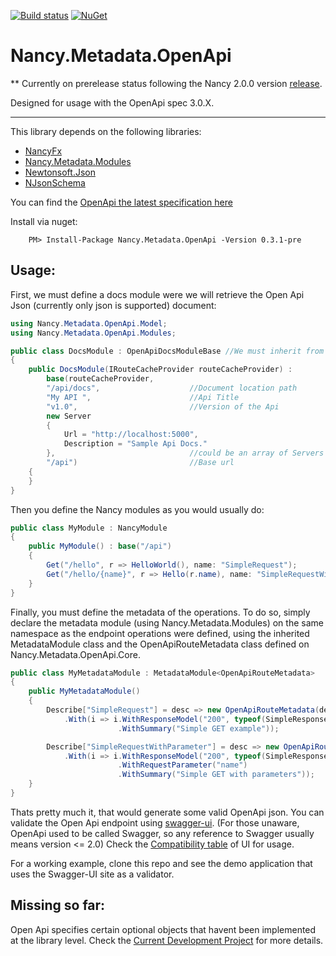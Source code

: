 [![Build status](https://ci.appveyor.com/api/projects/status/bk8fiqknunkegnv7?svg=true)](https://ci.appveyor.com/project/Jaxelr/nancy-metadata-openapi) [![NuGet](https://img.shields.io/nuget/v/Nancy.Metadata.OpenApi.svg)](https://www.nuget.org/packages/Nancy.Metadata.OpenApi)

# Nancy.Metadata.OpenApi

 ** Currently on prerelease status following the Nancy 2.0.0 version [release](https://github.com/NancyFx/Nancy/milestone/45).

Designed for usage with the OpenApi spec 3.0.X.

---
This library depends on the following libraries:

* [NancyFx](https://github.com/NancyFx/Nancy)
* [Nancy.Metadata.Modules](https://github.com/NancyFx/Nancy/tree/master/src/Nancy.Metadata.Modules)
* [Newtonsoft.Json](https://github.com/JamesNK/Newtonsoft.Json)
* [NJsonSchema](https://github.com/NJsonSchema/NJsonSchema)


You can find the [OpenApi the latest specification here](https://github.com/OAI/OpenAPI-Specification/blob/master/versions/3.0.1.md) 

Install via nuget: 

``` 
    PM> Install-Package Nancy.Metadata.OpenApi -Version 0.3.1-pre 
```

## Usage:

First, we must define a docs module were we will retrieve the Open Api Json (currently only json is supported) document:

```c#
using Nancy.Metadata.OpenApi.Model;
using Nancy.Metadata.OpenApi.Modules;

public class DocsModule : OpenApiDocsModuleBase //We must inherit from the OpenApiDocsModuleBase
{
    public DocsModule(IRouteCacheProvider routeCacheProvider) : 
        base(routeCacheProvider, 
        "/api/docs",                    //Document location path
        "My API ",                      //Api Title 
        "v1.0",                         //Version of the Api            
        new Server                      
        { 
            Url = "http://localhost:5000", 
            Description = "Sample Api Docs." 
        },                              //could be an array of Servers
        "/api")                         //Base url
    {
    }
}
```

Then you define the Nancy modules as you would usually do:

```c#
public class MyModule : NancyModule
{
    public MyModule() : base("/api")
    {
        Get("/hello", r => HelloWorld(), name: "SimpleRequest");
        Get("/hello/{name}", r => Hello(r.name), name: "SimpleRequestWithParameter");
    }
}
```

Finally, you must define the metadata of the operations. To do so, simply declare the metadata module (using Nancy.Metadata.Modules) on the same namespace as the endpoint operations were defined, using the inherited MetadataModule class and the OpenApiRouteMetadata class defined on Nancy.Metadata.OpenApi.Core.

```c#
public class MyMetadataModule : MetadataModule<OpenApiRouteMetadata>
{
    public MyMetadataModule()
    {
        Describe["SimpleRequest"] = desc => new OpenApiRouteMetadata(desc)
            .With(i => i.WithResponseModel("200", typeof(SimpleResponseModel), "Sample response")
                        .WithSummary("Simple GET example"));

        Describe["SimpleRequestWithParameter"] = desc => new OpenApiRouteMetadata(desc)
            .With(i => i.WithResponseModel("200", typeof(SimpleResponseModel), "Sample response")
                        .WithRequestParameter("name")
                        .WithSummary("Simple GET with parameters"));
    }
}
```

Thats pretty much it, that would generate some valid OpenApi json. You can validate the Open Api endpoint using [swagger-ui](https://github.com/swagger-api/swagger-ui). (For those unaware, OpenApi used to be called Swagger, so any reference to Swagger usually means version <= 2.0) Check the [Compatibility table](https://github.com/swagger-api/swagger-ui#compatibility) of UI for usage.

For a working example,  clone this repo and see the demo application that uses the Swagger-UI site as a validator.

## Missing so far:

Open Api specifies certain optional objects that havent been implemented at the library level. Check the [Current Development Project](https://github.com/Jaxelr/Nancy.Metadata.OpenApi/projects) for more details.
